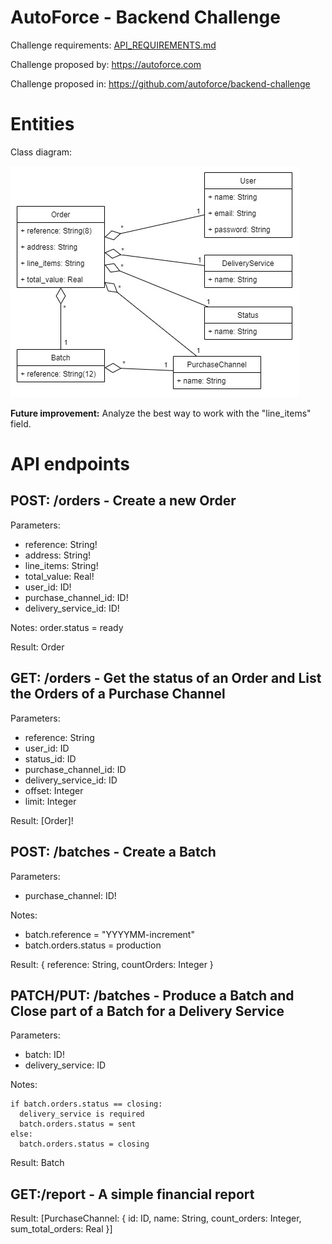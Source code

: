 # AutoForce - Backend Challenge

Challenge requirements: [API_REQUIREMENTS.md](API_REQUIREMENTS.md)

Challenge proposed by: https://autoforce.com

Challenge proposed in: https://github.com/autoforce/backend-challenge


# Entities

Class diagram:

![](db/class_diagram.jpg)

**Future improvement:** Analyze the best way to work with the "line_items" field.


# API endpoints

## POST: /orders - Create a new Order

Parameters:
 * reference: String!
 * address: String!
 * line_items: String!
 * total_value: Real!
 * user_id: ID!
 * purchase_channel_id: ID!
 * delivery_service_id: ID!

Notes: order.status = ready

Result: Order


## GET: /orders - Get the status of an Order and List the Orders of a Purchase Channel

Parameters:
 * reference: String
 * user_id: ID
 * status_id: ID
 * purchase_channel_id: ID
 * delivery_service_id: ID
 * offset: Integer
 * limit: Integer

Result: [Order]!


## POST: /batches - Create a Batch

Parameters:
 * purchase_channel: ID!

Notes:
 * batch.reference = "YYYYMM-increment"
 * batch.orders.status = production

Result: { reference: String, countOrders: Integer }


## PATCH/PUT: /batches - Produce a Batch and Close part of a Batch for a Delivery Service

Parameters:
 * batch: ID!
 * delivery_service: ID

Notes:
```
if batch.orders.status == closing:
  delivery_service is required
  batch.orders.status = sent
else:
  batch.orders.status = closing
```

Result: Batch


## GET:/report - A simple financial report

Result: [PurchaseChannel: { id: ID, name: String, count_orders: Integer, sum_total_orders: Real }]
